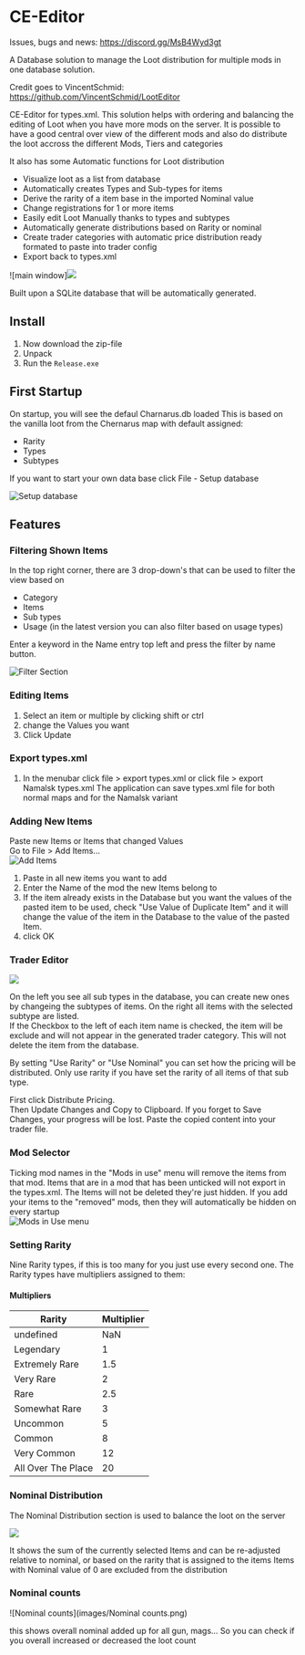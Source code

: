 # CE-Editor

Issues, bugs and news: https://discord.gg/MsB4Wyd3gt

A Database solution to manage the Loot distribution for multiple mods in one database solution.

Credit goes to VincentSchmid: https://github.com/VincentSchmid/LootEditor

CE-Editor for types.xml.
This solution helps with ordering and balancing the editing of Loot when you have more mods on the server.
It is possible to have a good central over view of the different mods and also do distribute the loot accross the different Mods, Tiers and categories

It also has some Automatic functions for Loot distribution

- Visualize loot as a list from database
- Automatically creates Types and Sub-types for items
- Derive the rarity of a item base in the imported Nominal value
- Change registrations for 1 or more items
- Easily edit Loot Manually thanks to types and subtypes
- Automatically generate distributions based on Rarity or nominal
- Create trader categories with automatic price distribution ready formated to paste into trader config
- Export back to types.xml

![main window]![](images/Main.png)

Built upon a SQLite database that will be automatically generated.

## Install
1. Now download the zip-file
1. Unpack
1. Run the `Release.exe`

## First Startup
On startup, you will see the defaul Charnarus.db loaded
This is based on the vanilla loot from the Chernarus map with default assigned:
- Rarity
- Types
- Subtypes

If you want to start your own data base click File - Setup database
 
![Setup database](images/Setup_Database.png)

## Features
### Filtering Shown Items
In the top right corner, there are 3 drop-down's that can be used to filter the view based on

* Category
* Items
* Sub types
* Usage (in the latest version you can also filter based on usage types)  

Enter a keyword in the Name entry top left and press the filter by name button.

![Filter Section](images/FilterSection.png)

### Editing Items
1. Select an item or multiple by clicking shift or ctrl
2. change the Values you want
3. Click Update

### Export types.xml
1. In the menubar click file > export types.xml or click file > export Namalsk types.xml
The application can save types.xml file for both normal maps and for the Namalsk variant

### Adding New Items
Paste new Items or Items that changed Values  
Go to File > Add Items...  
![Add Items](images/Setup_Database.png)

1. Paste in all new items you want to add
2. Enter the Name of the mod the new Items belong to
3. If the item already exists in the Database but you want the values of the pasted item to be used, check "Use Value of Duplicate Item" and it will change the value of the item in the Database to the value of the pasted Item.
4. click OK

### Trader Editor
![](images/TraderEditor.png)

On the left you see all sub types in the database, you can create new ones by changeing the subtypes of items.
On the right all items with the selected subtype are listed.  
If the Checkbox to the left of each item name is checked, the item will be exclude and will not appear in the generated trader category.  This will not delete the item from the database.  
  
By setting "Use Rarity" or "Use Nominal" you can set how the pricing will be distributed. Only use rarity if you have set the rarity of all items of that sub type.

First click Distribute Pricing.  
Then Update Changes and Copy to Clipboard.
If you forget to Save Changes, your progress will be lost.
Paste the copied content into your trader file.

### Mod Selector
Ticking mod names in the "Mods in use" menu will remove the items from that mod.
Items that are in a mod that has been unticked will not export in the types.xml.
The Items will not be deleted they're just hidden.
If you add your items to the "removed" mods, then they will automatically be hidden on every startup  
![Mods in Use menu](images/ModsInUse.png)  

### Setting Rarity
Nine Rarity types, if this is too many for you just use every second one.
The Rarity types have multipliers assigned to them:
#### Multipliers

| Rarity             | Multiplier |
| ------------------ | ---------- |
| undefined          | NaN        | 
| Legendary          | 1          | 
| Extremely Rare     | 1.5        | 
| Very Rare          | 2          | 
| Rare               | 2.5        | 
| Somewhat Rare      | 3          |
| Uncommon           | 5          | 
| Common             | 8          | 
| Very Common        | 12         | 
| All Over The Place | 20         | 

### Nominal Distribution
The Nominal Distribution section is used to balance the loot on the server

![](images/Distribution.png)

It shows the sum of the currently selected Items and can be re-adjusted relative to nominal, or based on the rarity that is assigned to the items
Items with Nominal value of 0 are excluded from the distribution
### Nominal counts

![Nominal counts](images/Nominal counts.png)

this shows overall nominal added up for all gun, mags... So you can check if you overall increased or decreased the loot count

